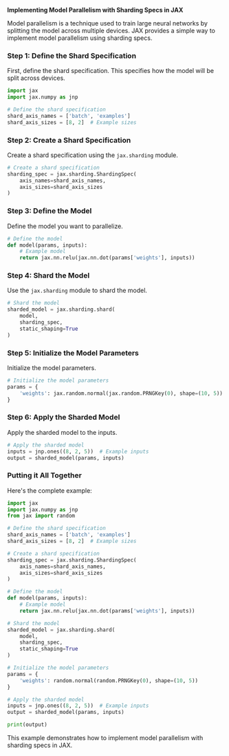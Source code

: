 **Implementing Model Parallelism with Sharding Specs in JAX**

Model parallelism is a technique used to train large neural networks by splitting the model across multiple devices. JAX provides a simple way to implement model parallelism using sharding specs.

### Step 1: Define the Shard Specification

First, define the shard specification. This specifies how the model will be split across devices.

```python
import jax
import jax.numpy as jnp

# Define the shard specification
shard_axis_names = ['batch', 'examples']
shard_axis_sizes = [8, 2]  # Example sizes
```

### Step 2: Create a Shard Specification

Create a shard specification using the `jax.sharding` module.

```python
# Create a shard specification
sharding_spec = jax.sharding.ShardingSpec(
    axis_names=shard_axis_names,
    axis_sizes=shard_axis_sizes
)
```

### Step 3: Define the Model

Define the model you want to parallelize.

```python
# Define the model
def model(params, inputs):
    # Example model
    return jax.nn.relu(jax.nn.dot(params['weights'], inputs))
```

### Step 4: Shard the Model

Use the `jax.sharding` module to shard the model.

```python
# Shard the model
sharded_model = jax.sharding.shard(
    model,
    sharding_spec,
    static_shaping=True
)
```

### Step 5: Initialize the Model Parameters

Initialize the model parameters.

```python
# Initialize the model parameters
params = {
    'weights': jax.random.normal(jax.random.PRNGKey(0), shape=(10, 5))
}
```

### Step 6: Apply the Sharded Model

Apply the sharded model to the inputs.

```python
# Apply the sharded model
inputs = jnp.ones((8, 2, 5))  # Example inputs
output = sharded_model(params, inputs)
```

### Putting it All Together

Here's the complete example:

```python
import jax
import jax.numpy as jnp
from jax import random

# Define the shard specification
shard_axis_names = ['batch', 'examples']
shard_axis_sizes = [8, 2]  # Example sizes

# Create a shard specification
sharding_spec = jax.sharding.ShardingSpec(
    axis_names=shard_axis_names,
    axis_sizes=shard_axis_sizes
)

# Define the model
def model(params, inputs):
    # Example model
    return jax.nn.relu(jax.nn.dot(params['weights'], inputs))

# Shard the model
sharded_model = jax.sharding.shard(
    model,
    sharding_spec,
    static_shaping=True
)

# Initialize the model parameters
params = {
    'weights': random.normal(random.PRNGKey(0), shape=(10, 5))
}

# Apply the sharded model
inputs = jnp.ones((8, 2, 5))  # Example inputs
output = sharded_model(params, inputs)

print(output)
```

This example demonstrates how to implement model parallelism with sharding specs in JAX.